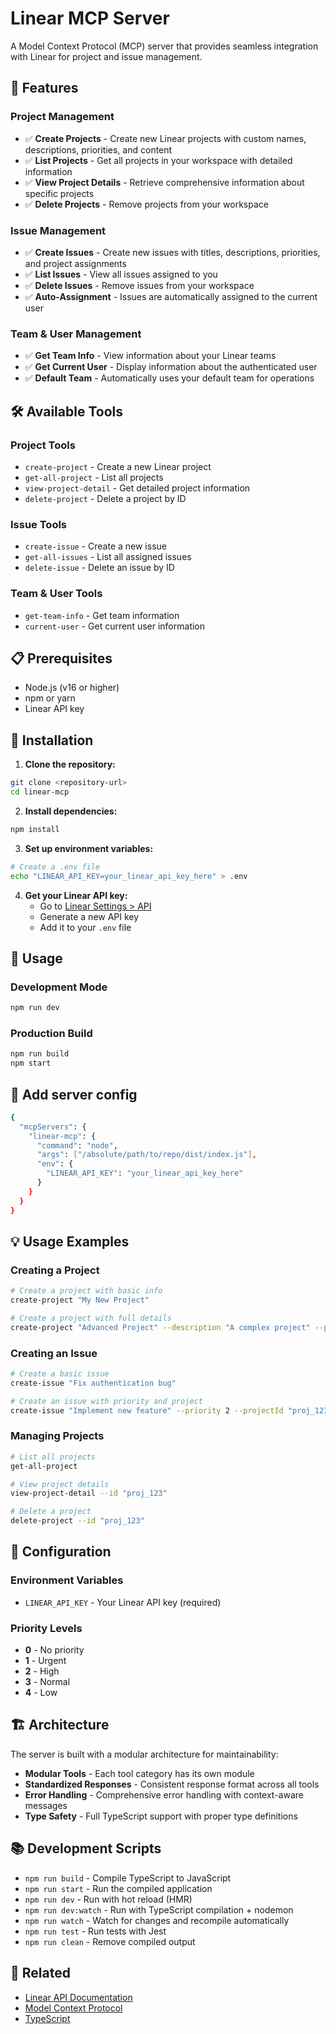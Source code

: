 # Linear MCP Server

A Model Context Protocol (MCP) server that provides seamless integration with Linear for project and issue management.

## 🚀 Features

### Project Management
- ✅ **Create Projects** - Create new Linear projects with custom names, descriptions, priorities, and content
- ✅ **List Projects** - Get all projects in your workspace with detailed information
- ✅ **View Project Details** - Retrieve comprehensive information about specific projects
- ✅ **Delete Projects** - Remove projects from your workspace

### Issue Management
- ✅ **Create Issues** - Create new issues with titles, descriptions, priorities, and project assignments
- ✅ **List Issues** - View all issues assigned to you
- ✅ **Delete Issues** - Remove issues from your workspace
- ✅ **Auto-Assignment** - Issues are automatically assigned to the current user

### Team & User Management
- ✅ **Get Team Info** - View information about your Linear teams
- ✅ **Get Current User** - Display information about the authenticated user
- ✅ **Default Team** - Automatically uses your default team for operations

## 🛠️ Available Tools

### Project Tools
- `create-project` - Create a new Linear project
- `get-all-project` - List all projects
- `view-project-detail` - Get detailed project information
- `delete-project` - Delete a project by ID

### Issue Tools
- `create-issue` - Create a new issue
- `get-all-issues` - List all assigned issues
- `delete-issue` - Delete an issue by ID

### Team & User Tools
- `get-team-info` - Get team information
- `current-user` - Get current user information

## 📋 Prerequisites

- Node.js (v16 or higher)
- npm or yarn
- Linear API key

## 🔧 Installation

1. **Clone the repository:**
```bash
git clone <repository-url>
cd linear-mcp
```

2. **Install dependencies:**
```bash
npm install
```

3. **Set up environment variables:**
```bash
# Create a .env file
echo "LINEAR_API_KEY=your_linear_api_key_here" > .env
```

4. **Get your Linear API key:**
   - Go to [Linear Settings > API](https://linear.app/settings/account/security)
   - Generate a new API key
   - Add it to your `.env` file

## 🚀 Usage

### Development Mode
```bash
npm run dev
```

### Production Build
```bash
npm run build
npm start
```


## 📁 Add server config 
```bash
{
  "mcpServers": {
    "linear-mcp": {
      "command": "node",
      "args": ["/absolute/path/to/repo/dist/index.js"],
      "env": {
        "LINEAR_API_KEY": "your_linear_api_key_here"
      }
    }
  }
}
```


## 💡 Usage Examples

### Creating a Project
```bash
# Create a project with basic info
create-project "My New Project"

# Create a project with full details
create-project "Advanced Project" --description "A complex project" --priority "high" --content "Project details here"
```

### Creating an Issue
```bash
# Create a basic issue
create-issue "Fix authentication bug"

# Create an issue with priority and project
create-issue "Implement new feature" --priority 2 --projectId "proj_123"
```

### Managing Projects
```bash
# List all projects
get-all-project

# View project details
view-project-detail --id "proj_123"

# Delete a project
delete-project --id "proj_123"
```

## 🔧 Configuration

### Environment Variables
- `LINEAR_API_KEY` - Your Linear API key (required)

### Priority Levels
- **0** - No priority
- **1** - Urgent
- **2** - High
- **3** - Normal
- **4** - Low

## 🏗️ Architecture

The server is built with a modular architecture for maintainability:

- **Modular Tools** - Each tool category has its own module
- **Standardized Responses** - Consistent response format across all tools
- **Error Handling** - Comprehensive error handling with context-aware messages
- **Type Safety** - Full TypeScript support with proper type definitions

## 📚 Development Scripts

- `npm run build` - Compile TypeScript to JavaScript
- `npm run start` - Run the compiled application
- `npm run dev` - Run with hot reload (HMR)
- `npm run dev:watch` - Run with TypeScript compilation + nodemon
- `npm run watch` - Watch for changes and recompile automatically
- `npm run test` - Run tests with Jest
- `npm run clean` - Remove compiled output


## 🔗 Related

- [Linear API Documentation](https://developers.linear.app/)
- [Model Context Protocol](https://modelcontextprotocol.io/)
- [TypeScript](https://www.typescriptlang.org/)
